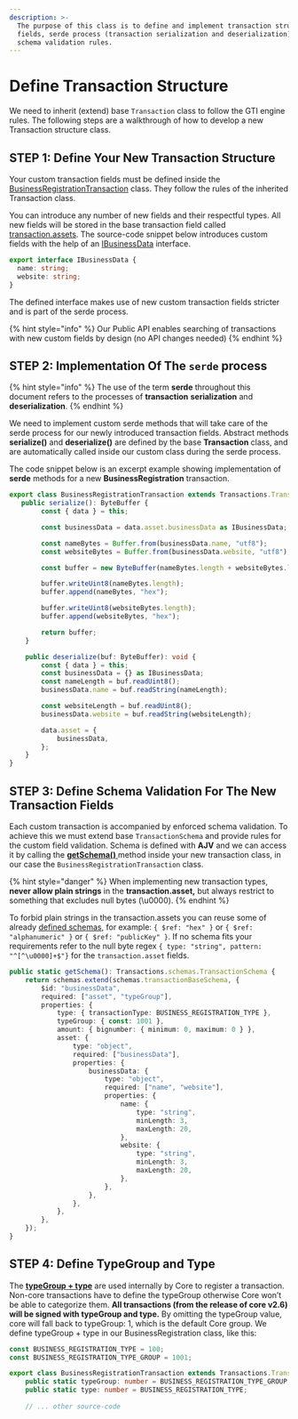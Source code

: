 ```yaml
---
description: >-
  The purpose of this class is to define and implement transaction structure,
  fields, serde process (transaction serialization and deserialization) and set
  schema validation rules.
---
```


# Define Transaction Structure

We need to inherit \(extend\) base `Transaction` class to follow the GTI engine rules. The following steps are a walkthrough of how to develop a new Transaction structure class.

## **STEP 1: Define Your New Transaction Structure**

Your custom transaction fields must be defined inside the [BusinessRegistrationTransaction](https://github.com/learn-ark/dapp-custom-transaction-example/blob/master/src/transactions/BusinessRegistrationTransaction.ts) class. They follow the rules of the inherited Transaction class.

You can introduce any number of new fields and their respectful types. All new fields will be stored in the base transaction field called [transaction.assets](https://github.com/learn-ark/dapp-custom-transaction-example/blob/master/src/transactions/BusinessRegistrationTransaction.ts#L23). The source-code snippet below introduces custom fields with the help of an [IBusinessData](https://github.com/learn-ark/dapp-custom-transaction-example/blob/master/src/interfaces.ts#L1) interface.

```typescript
export interface IBusinessData {
  name: string;
  website: string;
}
```

The defined interface makes use of new custom transaction fields stricter and is part of the serde process. 

{% hint style="info" %}
Our Public API enables searching of transactions with new custom fields by design \(no API changes needed\)
{% endhint %}

## STEP 2: Implementation Of The `serde` process

{% hint style="info" %}
The use of the term **serde** throughout this document refers to the processes of **transaction** **serialization** and **deserialization**.
{% endhint %}

We need to implement custom serde methods that will take care of the serde process for our newly introduced transaction fields. Abstract methods **serialize\(\)** and **deserialize\(\)** are defined by the base **Transaction** class, and are automatically called inside our custom class during the serde process.

The code snippet below is an excerpt example showing implementation of **serde** methods for a new **BusinessRegistration** transaction.

```typescript
export class BusinessRegistrationTransaction extends Transactions.Transaction {
   public serialize(): ByteBuffer {
        const { data } = this;

        const businessData = data.asset.businessData as IBusinessData;

        const nameBytes = Buffer.from(businessData.name, "utf8");
        const websiteBytes = Buffer.from(businessData.website, "utf8");

        const buffer = new ByteBuffer(nameBytes.length + websiteBytes.length + 2, true);

        buffer.writeUint8(nameBytes.length);
        buffer.append(nameBytes, "hex");

        buffer.writeUint8(websiteBytes.length);
        buffer.append(websiteBytes, "hex");

        return buffer;
    }

    public deserialize(buf: ByteBuffer): void {
        const { data } = this;
        const businessData = {} as IBusinessData;
        const nameLength = buf.readUint8();
        businessData.name = buf.readString(nameLength);

        const websiteLength = buf.readUint8();
        businessData.website = buf.readString(websiteLength);

        data.asset = {
            businessData,
        };
    }
}
```

## **STEP 3: Define Schema Validation For The New Transaction Fields**

Each custom transaction is accompanied by enforced schema validation. To achieve this we must extend base `TransactionSchema` and provide rules for the custom field validation. Schema is defined with **AJV** and we can access it by calling the [**getSchema\(\)** ](https://github.com/learn-ark/dapp-custom-transaction-example/blob/master/src/transactions/BusinessRegistrationTransaction.ts#L16)method inside your new transaction class, in our case the `BusinessRegistrationTransaction` class.

{% hint style="danger" %}
When implementing new transaction types, **never allow plain strings** in the **transaction.asset,** but always restrict to something that excludes null bytes \(\u0000\). 
{% endhint %}

To forbid plain strings in the transaction.assets you can reuse some of already [defined schemas](https://github.com/ArkEcosystem/core/blob/master/packages/crypto/src/validation/schemas.ts), for example: `{ $ref: "hex" }` or `{ $ref: "alphanumeric" }` or `{ $ref: "publicKey" }`. If no schema fits your requirements refer to the null byte regex `{ type: "string", pattern: "^[^\u0000]+$"}` for the `transaction.asset` fields.

```typescript
public static getSchema(): Transactions.schemas.TransactionSchema {
    return schemas.extend(schemas.transactionBaseSchema, {
        $id: "businessData",
        required: ["asset", "typeGroup"],
        properties: {
            type: { transactionType: BUSINESS_REGISTRATION_TYPE },
            typeGroup: { const: 1001 },
            amount: { bignumber: { minimum: 0, maximum: 0 } },
            asset: {
                type: "object",
                required: ["businessData"],
                properties: {
                    businessData: {
                        type: "object",
                        required: ["name", "website"],
                        properties: {
                            name: {
                                type: "string",
                                minLength: 3,
                                maxLength: 20,
                            },
                            website: {
                                type: "string",
                                minLength: 3,
                                maxLength: 20,
                            },
                        },
                    },
                },
            },
        },
    });
}
```

## **STEP 4: Define TypeGroup and Type**

The [**typeGroup + type**](https://github.com/learn-ark/dapp-custom-transaction-example/blob/master/src/transactions/BusinessRegistrationTransaction.ts#L7-L13) are used internally by Core to register a transaction. Non-core transactions have to define the typeGroup otherwise Core won’t be able to categorize them. **All transactions \(from the release of core v2.6\) will be signed with typeGroup and type.** By omitting the typeGroup value, core will fall back to typeGroup: 1, which is the default Core group. We define typeGroup + type in our BusinessRegistration class, like this:

```typescript
const BUSINESS_REGISTRATION_TYPE = 100;
const BUSINESS_REGISTRATION_TYPE_GROUP = 1001;

export class BusinessRegistrationTransaction extends Transactions.Transaction {
    public static typeGroup: number = BUSINESS_REGISTRATION_TYPE_GROUP;
    public static type: number = BUSINESS_REGISTRATION_TYPE;
    
    // ... other source-code

```

